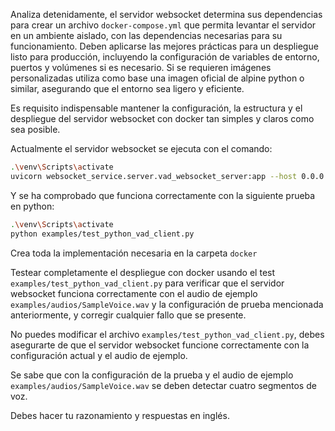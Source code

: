 Analiza detenidamente, el servidor websocket determina sus dependencias para crear un archivo `docker-compose.yml` que permita levantar el servidor en un ambiente aislado, con las dependencias necesarias para su funcionamiento. Deben aplicarse las mejores prácticas para un despliegue listo para producción, incluyendo la configuración de variables de entorno, puertos y volúmenes si es necesario.
Si se requieren imágenes personalizadas utiliza como base una imagen oficial de alpine python o similar, asegurando que el entorno sea ligero y eficiente.

Es requisito indispensable mantener la configuración, la estructura y el despliegue del servidor websocket con docker tan simples y claros como sea posible.

Actualmente el servidor websocket se ejecuta con el comando:
```bash
.\venv\Scripts\activate
uvicorn websocket_service.server.vad_websocket_server:app --host 0.0.0.0 --port 8000 --log-level debug
```

Y se ha comprobado que funciona correctamente con la siguiente prueba en python:
```bash
.\venv\Scripts\activate
python examples/test_python_vad_client.py
```

Crea toda la implementación necesaria en la carpeta `docker`

Testear completamente el despliegue con docker usando el test `examples/test_python_vad_client.py` para verificar que el servidor websocket funciona correctamente con el audio de ejemplo `examples/audios/SampleVoice.wav` y la configuración de prueba mencionada anteriormente, y corregir cualquier fallo que se presente.

No puedes modificar el archivo `examples/test_python_vad_client.py`, debes asegurarte de que el servidor websocket funcione correctamente con la configuración actual y el audio de ejemplo.

Se sabe que con la configuración de la prueba y el audio de ejemplo `examples/audios/SampleVoice.wav` se deben detectar cuatro segmentos de voz.

Debes hacer tu razonamiento y respuestas en inglés.